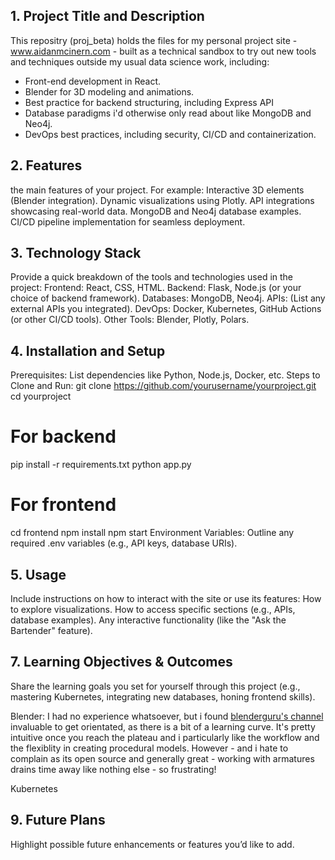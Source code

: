 ## 1. Project Title and Description
This repositry (proj_beta) holds the files for my personal project site - www.aidanmcinern.com - built as a technical sandbox to try out new tools and techniques outside my usual data science work, including:
- Front-end development in React.
- Blender for 3D modeling and animations.
- Best practice for backend structuring, including Express API
- Database paradigms i'd otherwise only read about like MongoDB and Neo4j.
- DevOps best practices, including security, CI/CD and containerization.

## 2. Features
 the main features of your project. For example:
Interactive 3D elements (Blender integration).
Dynamic visualizations using Plotly.
API integrations showcasing real-world data.
MongoDB and Neo4j database examples.
CI/CD pipeline implementation for seamless deployment.

## 3. Technology Stack
Provide a quick breakdown of the tools and technologies used in the project:
Frontend: React, CSS, HTML.
Backend: Flask, Node.js (or your choice of backend framework).
Databases: MongoDB, Neo4j.
APIs: (List any external APIs you integrated).
DevOps: Docker, Kubernetes, GitHub Actions (or other CI/CD tools).
Other Tools: Blender, Plotly, Polars.

## 4. Installation and Setup
Prerequisites: List dependencies like Python, Node.js, Docker, etc.
Steps to Clone and Run:
git clone https://github.com/yourusername/yourproject.git
cd yourproject

# For backend
pip install -r requirements.txt
python app.py
# For frontend
cd frontend
npm install
npm start
Environment Variables: Outline any required .env variables (e.g., API keys, database URIs).
## 5. Usage
Include instructions on how to interact with the site or use its features:
How to explore visualizations.
How to access specific sections (e.g., APIs, database examples).
Any interactive functionality (like the "Ask the Bartender" feature).

## 7. Learning Objectives & Outcomes
Share the learning goals you set for yourself through this project (e.g., mastering Kubernetes, integrating new databases, honing frontend skills).

Blender: I had no experience whatsoever, but i found [blenderguru's channel](https://www.youtube.com/@blenderguru) invaluable to get orientated, as there is a bit of a learning curve. It's pretty intuitive once you reach the plateau and i particularly like the workflow and the flexiblity in creating procedural models. However - and i hate to complain as its open source and generally great - working with armatures drains time away like nothing else - so frustrating!

Kubernetes

## 9. Future Plans
Highlight possible future enhancements or features you’d like to add.
